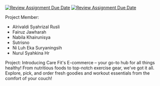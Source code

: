 [![Review Assignment Due Date](https://classroom.github.com/assets/deadline-readme-button-24ddc0f5d75046c5622901739e7c5dd533143b0c8e959d652212380cedb1ea36.svg)](https://classroom.github.com/a/yZWC7OmO)
[![Review Assignment Due Date](https://classroom.github.com/assets/deadline-readme-button-24ddc0f5d75046c5622901739e7c5dd533143b0c8e959d652212380cedb1ea36.svg)](https://classroom.github.com/a/0wBSnje4)


Project Member:

- Alrivaldi Syahrizal Rusli
- Fairuz Jawharah  
- Nabila Khairunisya
- Sutrisno 
- Ni Luh Eka Suryaningsih
- Nurul Syahkina Hr

Project: Introducing Care Fit's E-commerce – your go-to hub for all things healthy! From nutritious foods to top-notch exercise gear, we've got it all. Explore, pick, and order fresh goodies and workout essentials from the comfort of your couch!
